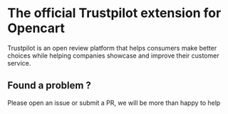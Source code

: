 # The official Trustpilot extension for Opencart

Trustpilot is an open review platform that helps consumers make better choices while helping companies showcase and improve their customer service.


## Found a problem ?

Please open an issue or submit a PR, we will be more than happy to help


